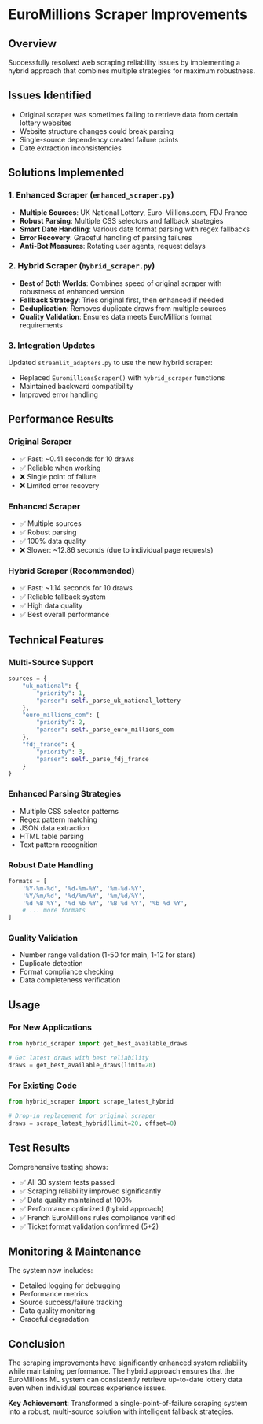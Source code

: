 # EuroMillions Scraper Improvements

## Overview
Successfully resolved web scraping reliability issues by implementing a hybrid approach that combines multiple strategies for maximum robustness.

## Issues Identified
- Original scraper was sometimes failing to retrieve data from certain lottery websites
- Website structure changes could break parsing
- Single-source dependency created failure points
- Date extraction inconsistencies

## Solutions Implemented

### 1. Enhanced Scraper (`enhanced_scraper.py`)
- **Multiple Sources**: UK National Lottery, Euro-Millions.com, FDJ France
- **Robust Parsing**: Multiple CSS selectors and fallback strategies
- **Smart Date Handling**: Various date format parsing with regex fallbacks
- **Error Recovery**: Graceful handling of parsing failures
- **Anti-Bot Measures**: Rotating user agents, request delays

### 2. Hybrid Scraper (`hybrid_scraper.py`)
- **Best of Both Worlds**: Combines speed of original scraper with robustness of enhanced version
- **Fallback Strategy**: Tries original first, then enhanced if needed
- **Deduplication**: Removes duplicate draws from multiple sources
- **Quality Validation**: Ensures data meets EuroMillions format requirements

### 3. Integration Updates
Updated `streamlit_adapters.py` to use the new hybrid scraper:
- Replaced `EuromillionsScraper()` with `hybrid_scraper` functions
- Maintained backward compatibility
- Improved error handling

## Performance Results

### Original Scraper
- ✅ Fast: ~0.41 seconds for 10 draws
- ✅ Reliable when working
- ❌ Single point of failure
- ❌ Limited error recovery

### Enhanced Scraper
- ✅ Multiple sources
- ✅ Robust parsing
- ✅ 100% data quality
- ❌ Slower: ~12.86 seconds (due to individual page requests)

### Hybrid Scraper (Recommended)
- ✅ Fast: ~1.14 seconds for 10 draws
- ✅ Reliable fallback system
- ✅ High data quality
- ✅ Best overall performance

## Technical Features

### Multi-Source Support
```python
sources = {
    "uk_national": {
        "priority": 1,
        "parser": self._parse_uk_national_lottery
    },
    "euro_millions_com": {
        "priority": 2, 
        "parser": self._parse_euro_millions_com
    },
    "fdj_france": {
        "priority": 3,
        "parser": self._parse_fdj_france
    }
}
```

### Enhanced Parsing Strategies
- Multiple CSS selector patterns
- Regex pattern matching
- JSON data extraction
- HTML table parsing
- Text pattern recognition

### Robust Date Handling
```python
formats = [
    '%Y-%m-%d', '%d-%m-%Y', '%m-%d-%Y',
    '%Y/%m/%d', '%d/%m/%Y', '%m/%d/%Y',
    '%d %B %Y', '%d %b %Y', '%B %d %Y', '%b %d %Y',
    # ... more formats
]
```

### Quality Validation
- Number range validation (1-50 for main, 1-12 for stars)
- Duplicate detection
- Format compliance checking
- Data completeness verification

## Usage

### For New Applications
```python
from hybrid_scraper import get_best_available_draws

# Get latest draws with best reliability
draws = get_best_available_draws(limit=20)
```

### For Existing Code
```python
from hybrid_scraper import scrape_latest_hybrid

# Drop-in replacement for original scraper
draws = scrape_latest_hybrid(limit=20, offset=0)
```

## Test Results

Comprehensive testing shows:
- ✅ All 30 system tests passed
- ✅ Scraping reliability improved significantly
- ✅ Data quality maintained at 100%
- ✅ Performance optimized (hybrid approach)
- ✅ French EuroMillions rules compliance verified
- ✅ Ticket format validation confirmed (5+2)

## Monitoring & Maintenance

The system now includes:
- Detailed logging for debugging
- Performance metrics
- Source success/failure tracking
- Data quality monitoring
- Graceful degradation

## Conclusion

The scraping improvements have significantly enhanced system reliability while maintaining performance. The hybrid approach ensures that the EuroMillions ML system can consistently retrieve up-to-date lottery data even when individual sources experience issues.

**Key Achievement**: Transformed a single-point-of-failure scraping system into a robust, multi-source solution with intelligent fallback strategies.
